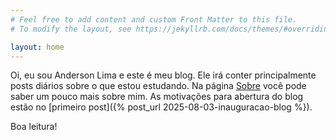 ```yaml
---
# Feel free to add content and custom Front Matter to this file.
# To modify the layout, see https://jekyllrb.com/docs/themes/#overriding-theme-defaults

layout: home
---
```

Oi, eu sou Anderson Lima e este é meu blog. Ele irá conter principalmente posts diários sobre o que estou estudando. Na página [Sobre](/about/) você pode saber um pouco mais sobre mim. As motivações para abertura do blog estão no [primeiro post]({% post_url 2025-08-03-inauguracao-blog %}).

Boa leitura!